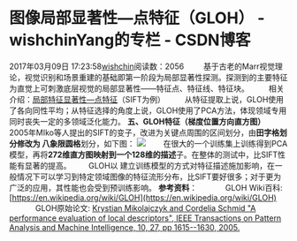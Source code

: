 # 图像局部显著性—点特征（GLOH） - wishchinYang的专栏 - CSDN博客
2017年03月09日 17:23:58[wishchin](https://me.csdn.net/wishchin)阅读数：2056
        基于古老的Marr视觉理论，视觉识别和场景重建的基础即第一阶段为局部显著性探测。探测到的主要特征为直觉上可刺激底层视觉的局部显著性——特征点、特征线、特征块。
        相关介绍：[局部特征显著性—点特征](http://blog.csdn.net/wishchin/article/details/45146117)（SIFT为例） 
       从特征提取上说，GLOH使用了各向同性平均；从特征选择的角度上说，GLOH使用了PCA方法，体现领域专用同时丧失一定的多领域泛化能力。
**五、GLOH特征（梯度位置方向直方图）**
       2005年MIko等人提出的SIFT的变子，改进为关键点周围的区间划分，由**田字格划分修改为 八象限圆格**划分，如下图：
![](https://img-my.csdn.net/uploads/201206/21/1340243657_6304.jpg)
       在很大的一个训练集上训练得到PCA模型，再将**272维直方图映射到一个128维的描述**子。在整体的测试中，比SIFT性能有显著的提高。
       GLOH以 建立训练模型的方式对特征描述施加影响，在一般情况下可以学习到特定领域图像的特征流形分布，比SIFT要好很多；对于更为广泛的应用，其性能也会受到预训练影响。
**参考资料**：
            GLOH Wiki百科: [https://en.wikipedia.org/wiki/GLOH](https://en.wikipedia.org/wiki/GLOH)
            GLOH原始论文: [Krystian Mikolajczyk and Cordelia Schmid "A performance evaluation of local descriptors", IEEE Transactions on Pattern Analysis and Machine Intelligence, 10, 27, pp 1615--1630, 2005.](http://ieeexplore.ieee.org/stamp/stamp.jsp?tp=&arnumber=1498756&isnumber=32189)
